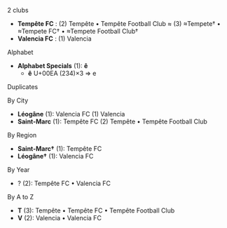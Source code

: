 2 clubs

- **Tempête FC** : (2) Tempête • Tempête Football Club ≈ (3) ≈Tempete† • ≈Tempete FC† • ≈Tempete Football Club†
- **Valencia FC** : (1) Valencia




Alphabet

- **Alphabet Specials** (1):  **ê** 
  - **ê** U+00EA (234)×3 ⇒ e




Duplicates





By City

- **Léogâne** (1): Valencia FC  (1) Valencia
- **Saint-Marc** (1): Tempête FC  (2) Tempête • Tempête Football Club




By Region

- **Saint-Marc†** (1):   Tempête FC
- **Léogâne†** (1):   Valencia FC




By Year

- ? (2):   Tempête FC • Valencia FC






By A to Z

- **T** (3): Tempête • Tempête FC • Tempête Football Club
- **V** (2): Valencia • Valencia FC




